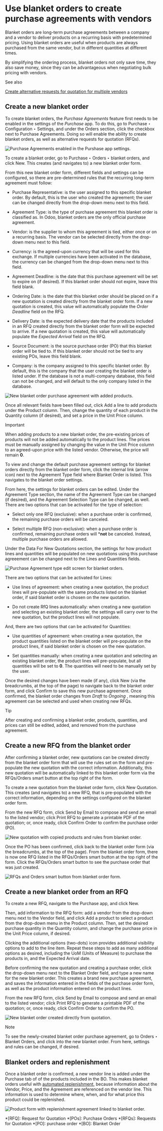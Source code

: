 # Use blanket orders to create purchase agreements with vendors

Blanket orders are long-term purchase agreements between a company and a
vendor to deliver products on a recurring basis with predetermined pricing.
Using blanket orders are useful when products are always purchased from the
same vendor, but in different quantities at different times.

By simplifying the ordering process, blanket orders not only save time, they
also save money, since they can be advantageous when negotiating bulk pricing
with vendors.

See also

[Create alternative requests for quotation for multiple
vendors](calls_for_tenders.html)

## Create a new blanket order

To create blanket orders, the _Purchase Agreements_ feature first needs to be
enabled in the settings of the _Purchase_ app. To do this, go to Purchase ‣
Configuration ‣ Settings, and under the Orders section, click the checkbox
next to Purchase Agreements. Doing so will enable the ability to create
blanket orders, as well as alternative requests for quotation (RFQs).

![Purchase Agreements enabled in the Purshase app
settings.](../../../../_images/blanket-orders-settings-page.png)

To create a blanket order, go to Purchase ‣ Orders ‣ blanket orders, and click
New. This creates (and navigates to) a new blanket order form.

From this new blanket order form, different fields and settings can be
configured, so there are pre-determined rules that the recurring long-term
agreement must follow:

  * Purchase Representative: is the user assigned to this specific blanket order. By default, this is the user who created the agreement; the user can be changed directly from the drop-down menu next to this field.

  * Agreement Type: is the type of purchase agreement this blanket order is classified as. In Odoo, blanket orders are the only official purchase agreement.

  * Vendor: is the supplier to whom this agreement is tied, either once or on a recurring basis. The vendor can be selected directly from the drop-down menu next to this field.

  * Currency: is the agreed-upon currency that will be used for this exchange. If multiple currencies have been activated in the database, the currency can be changed from the drop-down menu next to this field.

  * Agreement Deadline: is the date that this purchase agreement will be set to expire on (if desired). If this blanket order should not expire, leave this field blank.

  * Ordering Date: is the date that this blanket order should be placed on if a new quotation is created directly from the blanket order form. If a new quotation is created, this value will automatically populate the _Order Deadline_ field on the RFQ.

  * Delivery Date: is the expected delivery date that the products included in an RFQ created directly from the blanket order form will be expected to arrive. If a new quotation is created, this value will automatically populate the _Expected Arrival_ field on the RFQ.

  * Source Document: is the source purchase order (PO) that this blanket order will be tied to. If this blanket order should not be tied to any existing POs, leave this field blank.

  * Company: is the company assigned to this specific blanket order. By default, this is the company that the user creating the blanket order is listed under. If the database is not a multi-company database, this field can not be changed, and will default to the only company listed in the database.

![New blanket order purchase agreement with added
products.](../../../../_images/blanket-orders-new-agreement.png)

Once all relevant fields have been filled out, click Add a line to add
products under the Product column. Then, change the quantity of each product
in the Quantity column (if desired), and set a price in the Unit Price column.

Important

When adding products to a new blanket order, the pre-existing prices of
products will not be added automatically to the product lines. The prices must
be manually assigned by changing the value in the Unit Price column to an
agreed-upon price with the listed vendor. Otherwise, the price will remain
**0**.

To view and change the default purchase agreement settings for blanket orders
directly from the blanket order form, click the internal link (arrow icon)
next to the Agreement Type field where Blanket Order is listed. This navigates
to the blanket order settings.

From here, the settings for blanket orders can be edited. Under the Agreement
Type section, the name of the Agreement Type can be changed (if desired), and
the Agreement Selection Type can be changed, as well. There are two options
that can be activated for the type of selection:

  * Select only one RFQ (exclusive): when a purchase order is confirmed, the remaining purchase orders will be canceled.

  * Select multiple RFQ (non-exclusive): when a purchase order is confirmed, remaining purchase orders will ***not** be canceled. Instead, multiple purchase orders are allowed.

Under the Data For New Quotations section, the settings for how product lines
and quantities will be populated on new quotations using this purchase
agreeement can be changed next to the Lines and Quantities fields.

![Purchase Agreement type edit screen for blanket
orders.](../../../../_images/blanket-orders-edit-agreement-type.png)

There are two options that can be activated for Lines:

  * Use lines of agreement: when creating a new quotation, the product lines will pre-populate with the same products listed on the blanket order, if said blanket order is chosen on the new quotation.

  * Do not create RfQ lines automatically: when creating a new quotation and selecting an existing blanket order, the settings will carry over to the new quotation, but the product lines will not populate.

And, there are two options that can be activated for Quantities:

  * Use quantities of agreement: when creating a new quotation, the product quantities listed on the blanket order will pre-populate on the product lines, if said blanket order is chosen on the new quotation.

  * Set quantities manually: when creating a new quotation and selecting an existing blanket order, the product lines will pre-populate, but all quantities will be set to **0**. The quantities will need to be manually set by the user.

Once the desired changes have been made (if any), click New (via the
breadcrumbs, at the top of the page) to navigate back to the blanket order
form, and click Confirm to save this new purchase agreement. Once confirmed,
the blanket order changes from _Draft_ to _Ongoing_ , meaning this agreement
can be selected and used when creating new RFQs.

Tip

After creating and confirming a blanket order, products, quantities, and
prices can still be edited, added, and removed from the purchase agreement.

## Create a new RFQ from the blanket order

After confirming a blanket order, new quotations can be created directly from
the blanket order form that will use the rules set on the form and pre-
populate the new quotation with the correct information. Additionally, this
new quotation will be automatically linked to this blanket order form via the
RFQs/Orders smart button at the top right of the form.

To create a new quotation from the blanket order form, click New Quotation.
This creates (and navigates to) a new RFQ, that is pre-populated with the
correct information, depending on the settings configured on the blanket order
form.

From the new RFQ form, click Send by Email to compose and send an email to the
listed vendor; click Print RFQ to generate a printable PDF of the quotation;
or, once ready, click Confirm Order to confirm the purchase order (PO).

![New quotation with copied products and rules from blanket
order.](../../../../_images/blanket-orders-new-quotation.png)

Once the PO has been confirmed, click back to the blanket order form (via the
breadcrumbs, at the top of the page). From the blanket order form, there is
now one RFQ listed in the RFQs/Orders smart button at the top right of the
form. Click the RFQs/Orders smart button to see the purchase order that was
just created.

![RFQs and Orders smart button from blanket order
form.](../../../../_images/blanket-orders-rfq-smart-button.png)

## Create a new blanket order from an RFQ

To create a new RFQ, navigate to the Purchase app, and click New.

Then, add information to the RFQ form: add a vendor from the drop-down menu
next to the Vendor field, and click Add a product to select a product from the
drop-down menu in the Product column. Then, set the desired purchase quantity
in the Quantity column, and change the purchase price in the Unit Price
column, if desired.

Clicking the additional options (two-dots) icon provides additional visibility
options to add to the line item. Repeat these steps to add as many additional
options as desired, including the UoM (Units of Measure) to purchase the
products in, and the Expected Arrival date.

Before confirming the new quotation and creating a purchase order, click the
drop-down menu next to the Blanket Order field, and type a new name for the
new blanket order. This creates a brand new purchase agreement, and saves the
information entered in the fields of the purchase order form, as well as the
product information entered on the product lines.

From the new RFQ form, click Send by Email to compose and send an email to the
listed vendor; click Print RFQ to generate a printable PDF of the quotation;
or, once ready, click Confirm Order to confirm the PO.

![New blanket order created directly from
quotation.](../../../../_images/blanket-orders-new-blanket-order.png)

Note

To see the newly-created blanket order purchase agreement, go to Orders ‣
Blanket Orders, and click into the new blanket order. From here, settings and
rules can be changed, if desired.

## Blanket orders and replenishment

Once a blanket order is confirmed, a new vendor line is added under the
Purchase tab of of the products included in the BO. This makes blanket orders
useful with [automated replenishment](../products/reordering.html), because
information about the Vendor, Price, and the Agreement are referenced on the
vendor line. This information is used to determine where, when, and for what
price this product could be replenished.

![Product form with replenishment agreement linked to blanket
order.](../../../../_images/blanket-orders-automated-replenishment.png)

  *[RFQ]: Request for Quotation
  *[POs]: Purchase Orders
  *[RFQs]: Requests for Quotation
  *[PO]: purchase order
  *[BO]: Blanket Order

